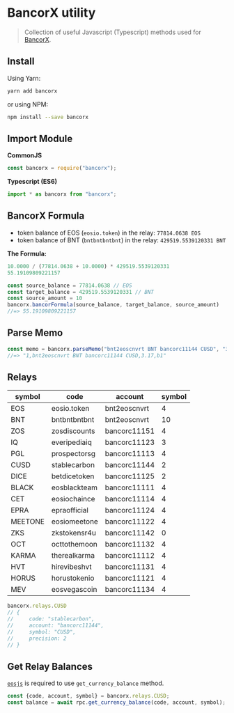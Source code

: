 # BancorX utility

> Collection of useful Javascript (Typescript) methods used for [BancorX](https://eos.bancor.network).

## Install

Using Yarn:

```bash
yarn add bancorx
```

or using NPM:

```bash
npm install --save bancorx
```

## Import Module

**CommonJS**

```js
const bancorx = require("bancorx");
```

**Typescript (ES6)**

```js
import * as bancorx from "bancorx";
```

## BancorX Formula

- token balance of EOS (`eosio.token`) in the relay: `77814.0638 EOS`
- token balance of BNT (`bntbntbntbnt`) in the relay: `429519.5539120331 BNT`

**The Formula:**

```js
10.0000 / (77814.0638 + 10.0000) * 429519.5539120331
55.19109809221157
```

```js
const source_balance = 77814.0638 // EOS
const target_balance = 429519.5539120331 // BNT
const source_amount = 10
bancorx.bancorFormula(source_balance, target_balance, source_amount)
//=> 55.19109809221157
```

## Parse Memo

```js
const memo = bancorx.parseMemo("bnt2eoscnvrt BNT bancorc11144 CUSD", "3.17", "b1")
//=> "1,bnt2eoscnvrt BNT bancorc11144 CUSD,3.17,b1"
```

## Relays

| **symbol** | **code**     | **account**  | **symbol** |
|------------|--------------|--------------|------------|
| EOS        | eosio.token  | bnt2eoscnvrt | 4          |
| BNT        | bntbntbntbnt | bnt2eoscnvrt | 10         |
| ZOS        | zosdiscounts | bancorc11151 | 4          |
| IQ         | everipediaiq | bancorc11123 | 3          |
| PGL        | prospectorsg | bancorc11113 | 4          |
| CUSD       | stablecarbon | bancorc11144 | 2          |
| DICE       | betdicetoken | bancorc11125 | 2          |
| BLACK      | eosblackteam | bancorc11111 | 4          |
| CET        | eosiochaince | bancorc11114 | 4          |
| EPRA       | epraofficial | bancorc11124 | 4          |
| MEETONE    | eosiomeetone | bancorc11122 | 4          |
| ZKS        | zkstokensr4u | bancorc11142 | 0          |
| OCT        | octtothemoon | bancorc11132 | 4          |
| KARMA      | therealkarma | bancorc11112 | 4          |
| HVT        | hirevibeshvt | bancorc11131 | 4          |
| HORUS      | horustokenio | bancorc11121 | 4          |
| MEV        | eosvegascoin | bancorc11134 | 4          |

```js
bancorx.relays.CUSD
// {
//     code: "stablecarbon",
//     account: "bancorc11144",
//     symbol: "CUSD",
//     precision: 2
// }
```

## Get Relay Balances

[`eosjs`](https://github.com/EOSIO/eosjs) is required to use `get_currency_balance` method.

```js
const {code, account, symbol} = bancorx.relays.CUSD;
const balance = await rpc.get_currency_balance(code, account, symbol);
```